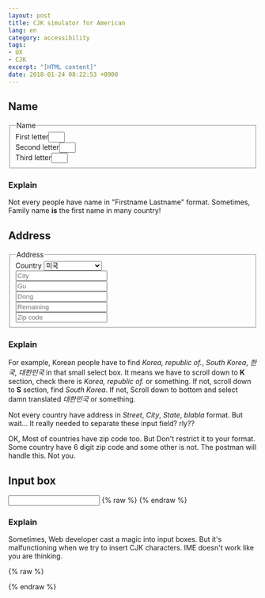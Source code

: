 ```yaml
---
layout: post
title: CJK simulator for American
lang: en
category: accessibility
tags:
- UX
- CJK
excerpt: "[HTML content]"
date: 2018-01-24 08:22:53 +0900
---
```


## Name

<fieldset class="name">
  <legend>Name</legend>
  <div><label>First letter<input size="1" maxlength="1" /></label></div>
  <div><label>Second letter<input size="1" maxlength="1" /></label></div>
  <div><label>Third letter<input size="1" maxlength="1" /></label></div>
</fieldset>

### Explain

Not every people have name in "Firstname Lastname" format. Sometimes, Family name **is** the first name in many country!


## Address

<fieldset class="address">
  <legend>Address</legend>
  <label>Country
    <select>
      <option>미국</option>
      <option>アメリカ</option>
      <option>US</option>
      <option>USA</option>
      <option>America, United</option>
    </select>
  </label>
  <input placeholder="City" />
  <input placeholder="Gu" />
  <input placeholder="Dong" />
  <input placeholder="Remaining" />
  <input class="zipcode" placeholder="Zip code" pattern="[0-9]{6}" />
  <span></span>
</fieldset>


### Explain

For example, Korean people have to find _Korea, republic of._, _South Korea_, _한국_, _대한민국_ in that small select box.
It means we have to scroll down to **K** section, check there is _Korea, republic of._ or something. 
If not, scroll down to **S** section, find _South Korea_.
If not, Scroll down to bottom and select damn translated _대한민국_ or something.

Not every country have address in _Street_, _City_, _State_, _blabla_ format.
But wait… It really needed to separate these input field? rly??

OK, Most of countries have zip code too. But Don't restrict it to your format. Some country have 6 digit zip code and some other is not. The postman will handle this. Not you.


## Input box

<input class="magic" />
{% raw %}
<script>
  document.querySelector('input.magic')
  .addEventListener('keypress', event => {
    if (event.charCode === 0 || event.altKey || event.ctrlKey) return;
    if (Math.random() < 0.3) {
      event.target.value += '\ufffd';
    }
  });
</script>
{% endraw %}


### Explain

Sometimes, Web developer cast a magic into input boxes. But it's malfunctioning when we try to insert CJK characters. IME doesn't work like you are thinking.


{% raw %}
<style>
  .address input {
    display: block;
  }

  input.zipcode:invalid + span:after {
    content: 'Zipcode must be 6 letters';
    color: red;
  }
</style>
{% endraw %}
